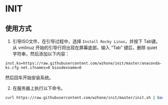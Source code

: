# INIT

## 使用方式

1. 引导ISO文件，在引导过程中，选择 `Install Rocky Linux`，并按下 Tab键。
从 vmlinuz 开始的引导行将出现在屏幕底部。输入 “Tab” 键后，删除 quiet
字符串，然后添加以下内容：
```
inst.ks=https://raw.githubusercontent.com/wzhone/init/master/anaconda-ks.cfg net.ifnames=0 biosdevname=0
```
然后回车开始安装系统。

2. 在服务器上执行以下命令。
```bash
curl https://raw.githubusercontent.com/wzhone/init/master/init.sh | bash 
```
